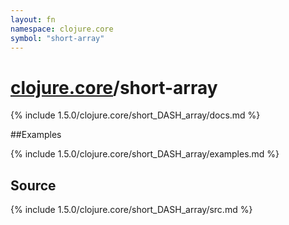 ```yaml
---
layout: fn
namespace: clojure.core
symbol: "short-array"
---
```


# [clojure.core](../)/short-array

{% include 1.5.0/clojure.core/short_DASH_array/docs.md %}

##Examples

{% include 1.5.0/clojure.core/short_DASH_array/examples.md %}
## Source
{% include 1.5.0/clojure.core/short_DASH_array/src.md %}

